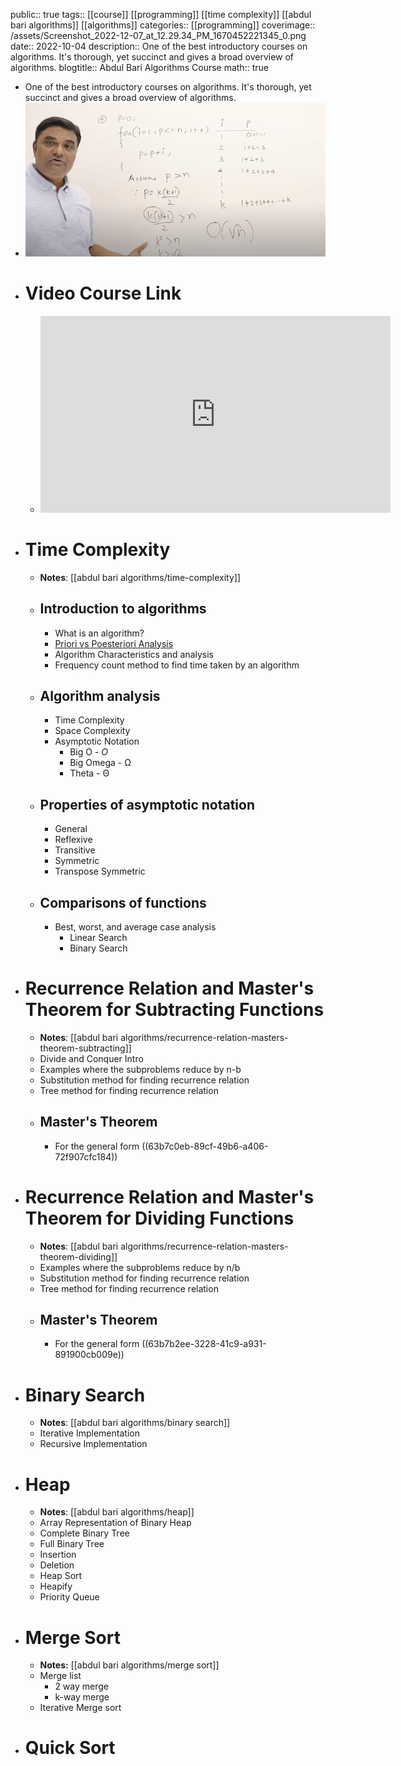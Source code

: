 public:: true
tags:: [[course]] [[programming]] [[time complexity]] [[abdul bari algorithms]] [[algorithms]]
categories:: [[programming]] 
coverimage:: /assets/Screenshot_2022-12-07_at_12.29.34_PM_1670452221345_0.png
date:: 2022-10-04
description:: One of the best introductory courses on algorithms. It's thorough, yet succinct and gives a broad overview of algorithms.
blogtitle:: Abdul Bari Algorithms Course
math:: true

- One of the best introductory courses on algorithms. It's thorough, yet succinct and gives a broad overview of algorithms.
- ![Screenshot 2022-12-07 at 12.29.34 PM.png](../assets/Screenshot_2022-12-07_at_12.29.34_PM_1670452221345_0.png)
- # Video Course Link
	- <iframe width="560" height="315" src="https://www.youtube.com/embed/0IAPZzGSbME" title="YouTube video player" frameborder="0" allow="accelerometer; autoplay; clipboard-write; encrypted-media; gyroscope; picture-in-picture" allowfullscreen></iframe>
- # Time Complexity
	- **Notes**: [[abdul bari algorithms/time-complexity]]
	- ## Introduction to algorithms
		- What is an algorithm?
		- [Priori vs Poesteriori Analysis]([[posteriori-vs-a-priori-analysis-of-algorithms]])
		- Algorithm Characteristics and analysis
		- Frequency count method to find time taken by an algorithm
	- ## Algorithm analysis
		- Time Complexity
		- Space Complexity
		- Asymptotic Notation
			- Big O - $O$
			- Big Omega - Ω
			- Theta - Θ
	- ## Properties of asymptotic notation
		- General
		- Reflexive
		- Transitive
		- Symmetric
		- Transpose Symmetric
	- ## Comparisons of functions
		- Best, worst, and average case analysis
			- Linear Search
			- Binary Search
- # Recurrence Relation and Master's Theorem for Subtracting Functions
	- **Notes**: [[abdul bari algorithms/recurrence-relation-masters-theorem-subtracting]]
	- Divide and Conquer Intro
	- Examples where the subproblems reduce by n-b
	- Substitution method for finding recurrence relation
	- Tree method for finding recurrence relation
	- ## Master's Theorem
		- For the general form ((63b7c0eb-89cf-49b6-a406-72f907cfc184))
- # Recurrence Relation and Master's Theorem for Dividing Functions
	- **Notes**: [[abdul bari algorithms/recurrence-relation-masters-theorem-dividing]]
	- Examples where the subproblems reduce by n/b
	- Substitution method for finding recurrence relation
	- Tree method for finding recurrence relation
	- ## Master's Theorem
		- For the general form ((63b7b2ee-3228-41c9-a931-891900cb009e))
- # Binary Search
	- **Notes**: [[abdul bari algorithms/binary search]]
	- Iterative Implementation
	- Recursive Implementation
- # Heap
	- **Notes**: [[abdul bari algorithms/heap]]
	- Array Representation of Binary Heap
	- Complete Binary Tree
	- Full Binary Tree
	- Insertion
	- Deletion
	- Heap Sort
	- Heapify
	- Priority Queue
- # Merge Sort
	- **Notes:** [[abdul bari algorithms/merge sort]]
	- Merge list
		- 2 way merge
		- k-way merge
	- Iterative Merge sort
- # Quick Sort